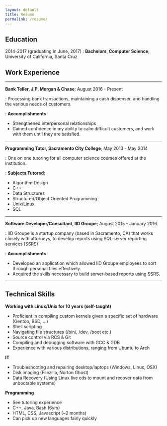 ```yaml
---
layout: default
title: Resume
permalink: /resume/
---
```






Education
---------

2014-2017 (graduating in June, 2017)
:   **Bachelors, Computer Science**; University of California, Santa Cruz



Work Experience
----------

---

**Bank Teller, J.P. Morgan & Chase**; August 2016 - Present

: Processing bank transactions, maintaining a cash dispenser, and handling
the various needs of customers.

: **Accomplishments**
* Strengthened interpersonal relationships
* Gained confidence in my ability to calm difficult customers, and work
with them until they are satisfied.

---

**Programming Tutor, Sacramento City College**; May 2013 - May 2014

: One on one tutoring for all computer science courses offered at the institution.

: **Subjects Tutored:**
* Algorithm Design
* C++
* Data Structures
* Structured/Object Oriented Programming
* Unix/Linux
* SQL

---

**Software Developer/Consultant, IID Groupe**; August 2015 - January 2016

: IID Groupe is a startup company (based in Sacramento, CA) that works closely with attorneys, to develop reports using SQL server reporting services (SSRS)

: **Accomplishments**
* Developed an application which allowed IID Groupe employees to sort through
personal files effectively.
* Acquired the skills necessary to build server-based reports using SSRS.

---

Technical Skills
----------



**Working with Linux/Unix for 10 years (self-taught)**
* Proficient in compiling custom kernels given a specific set of hardware (Gentoo, BSD, ...)
* Shell scripting
* Navigating file structures (/bin/, /dev, /boot etc.)
* Source control via RCS & Git
* Compiling and debugging software with GCC & GDB
* Experience with various distributions, ranging from Ubuntu to Arch

**IT**
* Troubleshooting and repairing desktop/laptops (Windows, Linux, OSX)
* Disk imaging (Filezilla, Norton Ghost)
* Data Recovery (Using Linux live cds to mount and recover data
  from unbootable systems)

**Programming**
* See tutoring experience
* C++, Java, Bash (6yrs)
* HTML, CSS, Javascript (~2 months)
* Can pick up new languages fairly quickly
